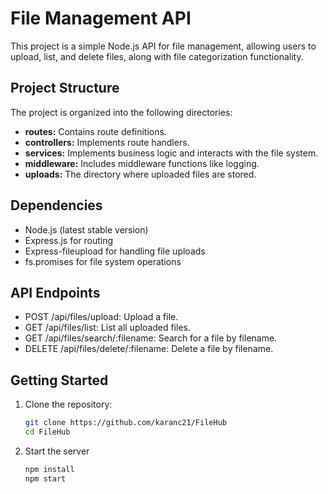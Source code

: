 # File Management API

This project is a simple Node.js API for file management, allowing users to upload, list, and delete files, along with file categorization functionality.

## Project Structure

The project is organized into the following directories:

- **routes:** Contains route definitions.
- **controllers:** Implements route handlers.
- **services:** Implements business logic and interacts with the file system.
- **middleware:** Includes middleware functions like logging.
- **uploads:** The directory where uploaded files are stored.

## Dependencies

- Node.js (latest stable version)
- Express.js for routing
- Express-fileupload for handling file uploads
- fs.promises for file system operations

## API Endpoints

- POST /api/files/upload: Upload a file.
- GET /api/files/list: List all uploaded files.
- GET /api/files/search/:filename: Search for a file by filename.
- DELETE /api/files/delete/:filename: Delete a file by filename.

## Getting Started

1. Clone the repository:

   ```bash
   git clone https://github.com/karanc21/FileHub
   cd FileHub

2. Start the server
   ```bash
   npm install
   npm start

